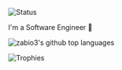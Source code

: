 ![Status](https://img.shields.io/badge/status-available-green)

I'm a Software Engineer 👋 

![zabio3's github top languages](https://github-readme-stats.vercel.app/api/top-langs/?username=zabio3&layout=compact)

![Trophies](https://github-profile-trophy.vercel.app/?username=zabio3)

